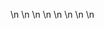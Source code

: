 

















































\n
\n
\n
\n
\n
\n
\n
\n




























































































































































































































































































































































































